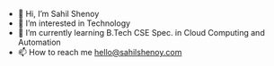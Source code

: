 - 👋 Hi, I’m Sahil Shenoy
- 👀 I’m interested in Technology
- 🌱 I’m currently learning B.Tech CSE Spec. in Cloud Computing and Automation
- 📫 How to reach me hello@sahilshenoy.com
<!---
sahilshenoy/sahilshenoy is a ✨ special ✨ repository because its `README.md` (this file) appears on your GitHub profile.
You can click the Preview link to take a look at your changes.
--->
